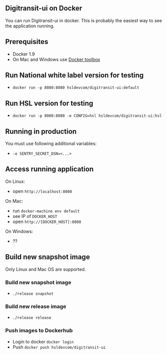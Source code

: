 ## Digitransit-ui on Docker
You can run Digitransit-ui in docker. This is probably the easiest way to see the application running.

## Prerequisites
- Docker 1.9
- On Mac and Windows use [Docker toolbox](https://www.docker.com/docker-toolbox)

## Run National white label version for testing
- `docker run -p 8080:8080 hsldevcom/digitransit-ui:default`

## Run HSL version for testing
- `docker run -p 8080:8080 -e CONFIG=hsl hsldevcom/digitransit-ui:hsl`

## Running in production
You must use following additional variables:
- `-e SENTRY_SECRET_DSN=<...>`

## Access running application
On Linux:
- open `http://localhost:8080`

On Mac:
- run `docker-machine env default`
- see IP of `DOCKER_HOST`
- open `http://[DOCKER_HOST]:8080`

On Windows:
- ??

## Build new snapshot image
Only Linux and Mac OS are supported.

### Build new snapshot image
- `./release snapshot`

### Build new release image
- `./release release`

### Push images to Dockerhub
- Login to docker `docker login`
- Push `docker push hsldevcom/digitransit-ui`
